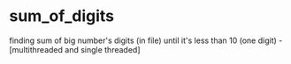 # sum_of_digits
finding sum of big number's digits (in file) until it's less than 10 (one digit) - [multithreaded and single threaded]

